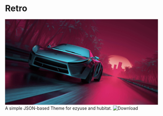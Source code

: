 # Retro
![bg_image](https://github.com/SaiCorporation/Sai-Inject/blob/main/themes/Retro/bg_image.jpg?raw=true)
A simple JSON-based Theme for ezyuse and hubitat.
![Download](https://sourceforge.net/projects/retro-theme/files/Retro-theme.thvx/download)
